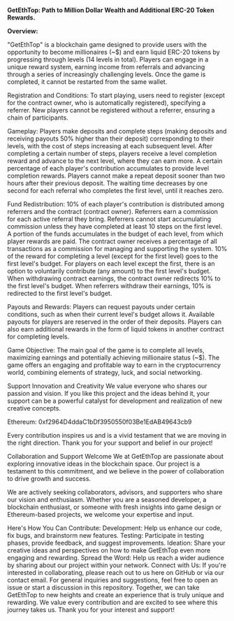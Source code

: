 **GetEthTop: Path to Million Dollar Wealth and Additional ERC-20 Token Rewards.**

**Overview:**

"GetEthTop" is a blockchain game designed to provide users with the opportunity to become millionaires (~$) and earn liquid ERC-20 tokens by progressing through levels (14 levels in total). Players can engage in a unique reward system, earning income from referrals and advancing through a series of increasingly challenging levels. Once the game is completed, it cannot be restarted from the same wallet.

Registration and Conditions:
To start playing, users need to register (except for the contract owner, who is automatically registered), specifying a referrer.
New players cannot be registered without a referrer, ensuring a chain of participants.

Gameplay:
Players make deposits and complete steps (making deposits and receiving payouts 50% higher than their deposit) corresponding to their levels, with the cost of steps increasing at each subsequent level.
After completing a certain number of steps, players receive a level completion reward and advance to the next level, where they can earn more.
A certain percentage of each player's contribution accumulates to provide level completion rewards.
Players cannot make a repeat deposit sooner than two hours after their previous deposit.
The waiting time decreases by one second for each referral who completes the first level, until it reaches zero.

Fund Redistribution:
10% of each player's contribution is distributed among referrers and the contract (contract owner).
Referrers earn a commission for each active referral they bring.
Referrers cannot start accumulating commission unless they have completed at least 10 steps on the first level.
A portion of the funds accumulates in the budget of each level, from which player rewards are paid.
The contract owner receives a percentage of all transactions as a commission for managing and supporting the system.
10% of the reward for completing a level (except for the first level) goes to the first level's budget.
For players on each level except the first, there is an option to voluntarily contribute (any amount) to the first level's budget.
When withdrawing contract earnings, the contract owner redirects 10% to the first level's budget.
When referrers withdraw their earnings, 10% is redirected to the first level's budget.

Payouts and Rewards:
Players can request payouts under certain conditions, such as when their current level's budget allows it. Available payouts for players are reserved in the order of their deposits.
Players can also earn additional rewards in the form of liquid tokens in another contract for completing levels.

Game Objective:
The main goal of the game is to complete all levels, maximizing earnings and potentially achieving millionaire status (~$).
The game offers an engaging and profitable way to earn in the cryptocurrency world, combining elements of strategy, luck, and social networking.

Support Innovation and Creativity
We value everyone who shares our passion and vision. If you like this project and the ideas behind it, your support can be a powerful catalyst for development and realization of new creative concepts.

Ethereum:   0xf2964D4ddaC1bDf3950550f03Be1EdAB49643cb9

Every contribution inspires us and is a vivid testament that we are moving in the right direction. Thank you for your support and belief in our project!

Collaboration and Support Welcome
We at GetEthTop are passionate about exploring innovative ideas in the blockchain space. Our project is a testament to this commitment, and we believe in the power of collaboration to drive growth and success.

We are actively seeking collaborators, advisors, and supporters who share our vision and enthusiasm. Whether you are a seasoned developer, a blockchain enthusiast, or someone with fresh insights into game design or Ethereum-based projects, we welcome your expertise and input.

Here's How You Can Contribute:
Development: Help us enhance our code, fix bugs, and brainstorm new features.
Testing: Participate in testing phases, provide feedback, and suggest improvements.
Ideation: Share your creative ideas and perspectives on how to make GetEthTop even more engaging and rewarding.
Spread the Word: Help us reach a wider audience by sharing about our project within your network.
Connect with Us:
If you're interested in collaborating, please reach out to us here on GitHub or via our contact email.
For general inquiries and suggestions, feel free to open an issue or start a discussion in this repository.
Together, we can take GetEthTop to new heights and create an experience that is truly unique and rewarding. We value every contribution and are excited to see where this journey takes us. Thank you for your interest and support!
